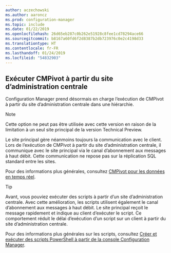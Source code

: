 ```yaml
---
author: aczechowski
ms.author: aaroncz
ms.prod: configuration-manager
ms.topic: include
ms.date: 01/22/2019
ms.openlocfilehash: 26d65eb287c0b262e51928c8fee1cd78294ace66
ms.sourcegitcommit: b8167a60fd6f2d8387b2db723976c0e2c4198d33
ms.translationtype: HT
ms.contentlocale: fr-FR
ms.lasthandoff: 01/24/2019
ms.locfileid: "54832903"
---
```

## <a name="bkmk_cmpivot"></a> Exécuter CMPivot à partir du site d’administration centrale
<!--3610960-->

Configuration Manager prend désormais en charge l’exécution de CMPivot à partir du site d’administration centrale dans une hiérarchie. 

> [!Note]  
> Cette option ne peut pas être utilisée avec cette version en raison de la limitation à un seul site principal de la version Technical Preview.  

Le site principal gère néanmoins toujours la communication avec le client. Lors de l’exécution de CMPivot à partir du site d’administration centrale, il communique avec le site principal via le canal d’abonnement aux messages à haut débit. Cette communication ne repose pas sur la réplication SQL standard entre les sites. 

Pour des informations plus générales, consultez [CMPivot pour les données en temps réel](/sccm/core/servers/manage/cmpivot).

> [!Tip]  
> Avant, vous pouviez exécuter des scripts à partir d’un site d’administration centrale. Avec cette amélioration, les scripts utilisent également le canal d’abonnement aux messages à haut débit. Le site principal reçoit le message rapidement et indique au client d’exécuter le script. Ce comportement réduit le délai d’exécution d’un script sur un client à partir du site d’administration centrale.  
> 
> Pour des informations plus générales sur les scripts, consultez [Créer et exécuter des scripts PowerShell à partir de la console Configuration Manager](/sccm/apps/deploy-use/create-deploy-scripts).  

